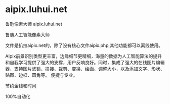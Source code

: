 # aipix.luhui.net
鲁虺像素大师 aipix.luhui.net


鲁虺人工智能像素大师

文件是扒拉aipix.net的，除了没有核心文件aipix.php,其他功能都可以离线使用。

AIpix前景识别类型更丰富，边缘细节更精细，海量的数据为人工智能算法的提升和自我学习提供了强大的支撑，用户反响良好。同时，集成了强大的在线图片编辑器，支持图片滤镜、拼接、裁剪、变换、绘画、调整大小，以及添加文字、形状、贴图、边框、圆角等。
便捷与专业。

节约金钱和时间

100%自动化















